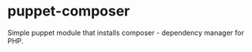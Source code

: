 puppet-composer
===============

Simple puppet module that installs composer - dependency manager for PHP.
